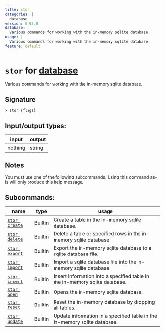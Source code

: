 ```yaml
---
title: stor
categories: |
  database
version: 0.93.0
database: |
  Various commands for working with the in-memory sqlite database.
usage: |
  Various commands for working with the in-memory sqlite database.
feature: default
---
```

<!-- This file is automatically generated. Please edit the command in https://github.com/nushell/nushell instead. -->

# `stor` for [database](/commands/categories/database.md)

<div class='command-title'>Various commands for working with the in-memory sqlite database.</div>

## Signature

```> stor {flags} ```


## Input/output types:

| input   | output |
| ------- | ------ |
| nothing | string |

## Notes
You must use one of the following subcommands. Using this command as-is will only produce this help message.

## Subcommands:

| name                                           | type    | usage                                                                       |
| ---------------------------------------------- | ------- | --------------------------------------------------------------------------- |
| [`stor create`](/commands/docs/stor_create.md) | Builtin | Create a table in the in-memory sqlite database.                            |
| [`stor delete`](/commands/docs/stor_delete.md) | Builtin | Delete a table or specified rows in the in-memory sqlite database.          |
| [`stor export`](/commands/docs/stor_export.md) | Builtin | Export the in-memory sqlite database to a sqlite database file.             |
| [`stor import`](/commands/docs/stor_import.md) | Builtin | Import a sqlite database file into the in-memory sqlite database.           |
| [`stor insert`](/commands/docs/stor_insert.md) | Builtin | Insert information into a specified table in the in-memory sqlite database. |
| [`stor open`](/commands/docs/stor_open.md)     | Builtin | Opens the in-memory sqlite database.                                        |
| [`stor reset`](/commands/docs/stor_reset.md)   | Builtin | Reset the in-memory database by dropping all tables.                        |
| [`stor update`](/commands/docs/stor_update.md) | Builtin | Update information in a specified table in the in-memory sqlite database.   |